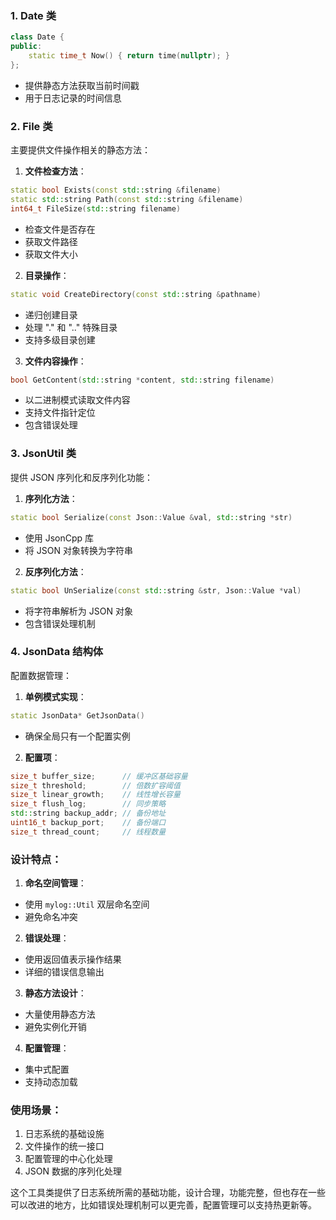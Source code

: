 ### 1. Date 类
```cpp
class Date {
public:
    static time_t Now() { return time(nullptr); }
};
```
- 提供静态方法获取当前时间戳
- 用于日志记录的时间信息

### 2. File 类
主要提供文件操作相关的静态方法：

1. **文件检查方法**：
```cpp
static bool Exists(const std::string &filename)
static std::string Path(const std::string &filename)
int64_t FileSize(std::string filename)
```
- 检查文件是否存在
- 获取文件路径
- 获取文件大小

2. **目录操作**：
```cpp
static void CreateDirectory(const std::string &pathname)
```
- 递归创建目录
- 处理 "." 和 ".." 特殊目录
- 支持多级目录创建

3. **文件内容操作**：
```cpp
bool GetContent(std::string *content, std::string filename)
```
- 以二进制模式读取文件内容
- 支持文件指针定位
- 包含错误处理

### 3. JsonUtil 类
提供 JSON 序列化和反序列化功能：

1. **序列化方法**：
```cpp
static bool Serialize(const Json::Value &val, std::string *str)
```
- 使用 JsonCpp 库
- 将 JSON 对象转换为字符串

2. **反序列化方法**：
```cpp
static bool UnSerialize(const std::string &str, Json::Value *val)
```
- 将字符串解析为 JSON 对象
- 包含错误处理机制

### 4. JsonData 结构体
配置数据管理：

1. **单例模式实现**：
```cpp
static JsonData* GetJsonData()
```
- 确保全局只有一个配置实例

2. **配置项**：
```cpp
size_t buffer_size;      // 缓冲区基础容量
size_t threshold;        // 倍数扩容阈值
size_t linear_growth;    // 线性增长容量
size_t flush_log;        // 同步策略
std::string backup_addr; // 备份地址
uint16_t backup_port;    // 备份端口
size_t thread_count;     // 线程数量
```

### 设计特点：

1. **命名空间管理**：
- 使用 `mylog::Util` 双层命名空间
- 避免命名冲突

2. **错误处理**：
- 使用返回值表示操作结果
- 详细的错误信息输出

3. **静态方法设计**：
- 大量使用静态方法
- 避免实例化开销

4. **配置管理**：
- 集中式配置
- 支持动态加载

### 使用场景：

1. 日志系统的基础设施
2. 文件操作的统一接口
3. 配置管理的中心化处理
4. JSON 数据的序列化处理

这个工具类提供了日志系统所需的基础功能，设计合理，功能完整，但也存在一些可以改进的地方，比如错误处理机制可以更完善，配置管理可以支持热更新等。
